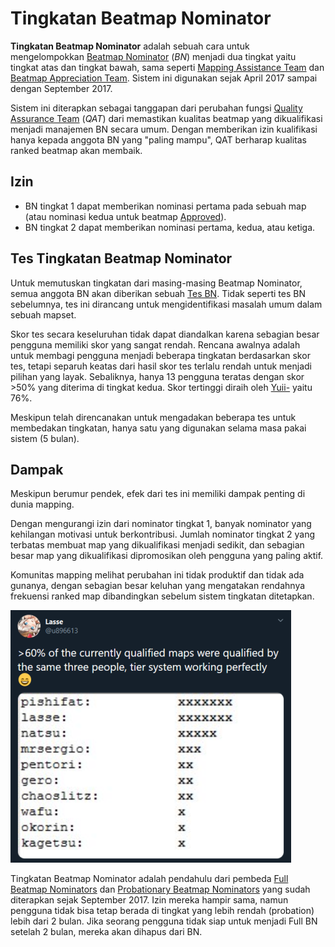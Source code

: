 # Tingkatan Beatmap Nominator

**Tingkatan Beatmap Nominator** adalah sebuah cara untuk mengelompokkan [Beatmap Nominator](/wiki/People/The_Team/Beatmap_Nominators) (*BN*) menjadi dua tingkat yaitu tingkat atas dan tingkat bawah, sama seperti [Mapping Assistance Team](/wiki/Modding/Mapping_Assistance_Team) dan [Beatmap Appreciation Team](/wiki/Modding/Beatmap_Appreciation_Team). Sistem ini digunakan sejak April 2017 sampai dengan September 2017.

Sistem ini diterapkan sebagai tanggapan dari perubahan fungsi [Quality Assurance Team](/wiki/Modding/Quality_Assurance_Team) (*QAT*) dari memastikan kualitas beatmap yang dikualifikasi menjadi manajemen BN secara umum. Dengan memberikan izin kualifikasi hanya kepada anggota BN yang "paling mampu", QAT berharap kualitas ranked beatmap akan membaik.

## Izin

- BN tingkat 1 dapat memberikan nominasi pertama pada sebuah map (atau nominasi kedua untuk beatmap [Approved](/wiki/Beatmap/Category#approved)).
- BN tingkat 2 dapat memberikan nominasi pertama, kedua, atau ketiga.

## Tes Tingkatan Beatmap Nominator

Untuk memutuskan tingkatan dari masing-masing Beatmap Nominator, semua anggota BN akan diberikan sebuah [Tes BN](/wiki/People/The_Team/Beatmap_Nominators/Beatmap_Nominator_Test). Tidak seperti tes BN sebelumnya, tes ini dirancang untuk mengidentifikasi masalah umum dalam sebuah mapset.

Skor tes secara keseluruhan tidak dapat diandalkan karena sebagian besar pengguna memiliki skor yang sangat rendah. Rencana awalnya adalah untuk membagi pengguna menjadi beberapa tingkatan berdasarkan skor tes, tetapi separuh keatas dari hasil skor tes terlalu rendah untuk menjadi pilihan yang layak. Sebaliknya, hanya 13 pengguna teratas dengan skor >50% yang diterima di tingkat kedua. Skor tertinggi diraih oleh [Yuii-](https://osu.ppy.sh/users/2935923) yaitu 76%.

Meskipun telah direncanakan untuk mengadakan beberapa tes untuk membedakan tingkatan, hanya satu yang digunakan selama masa pakai sistem (5 bulan).

## Dampak

Meskipun berumur pendek, efek dari tes ini memiliki dampak penting di dunia mapping.

Dengan mengurangi izin dari nominator tingkat 1, banyak nominator yang kehilangan motivasi untuk berkontribusi. Jumlah nominator tingkat 2 yang terbatas membuat map yang dikualifikasi menjadi sedikit, dan sebagian besar map yang dikualifikasi dipromosikan oleh pengguna yang paling aktif.

Komunitas mapping melihat perubahan ini tidak produktif dan tidak ada gunanya, dengan sebagian besar keluhan yang mengatakan rendahnya frekuensi ranked map dibandingkan sebelum sistem tingkatan ditetapkan.

![](img/commentary.png "Contoh dari komentar komunitas terhadap tingkatan BN")

Tingkatan Beatmap Nominator adalah pendahulu dari pembeda [Full Beatmap Nominators](/wiki/People/The_Team/Beatmap_Nominators#full-beatmap-nominator) dan [Probationary Beatmap Nominators](/wiki/People/The_Team/Beatmap_Nominators#probationary-beatmap-nominator) yang sudah diterapkan sejak September 2017. Izin mereka hampir sama, namun pengguna tidak bisa tetap berada di tingkat yang lebih rendah (probation) lebih dari 2 bulan. Jika seorang pengguna tidak siap untuk menjadi Full BN setelah 2 bulan, mereka akan dihapus dari BN.

